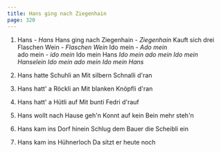 ```yaml
---
title: Hans ging nach Ziegenhain
page: 320
---  
```


1. Hans - _Hans_ 
Hans ging nach Ziegenhain - _Ziegenhain_
Kauft sich drei Flaschen Wein - _Flaschen Wein_ 
Ido mein - _Ado mein_  
ado mein - _ido mein_
Ido mein Hans
_Ido mein ado mein 
Ido mein Hanselein 
Ido mein ado mein 
Ido mein Hans_ 

2. Hans hatte Schuhli an Mit silbern Schnalli d'ran 

3. Hans hatt' a Röckli an Mit blanken Knöpfli d'ran 

4. Hans hatt' a Hütli auf Mit bunti Fedri d'rauf 

5. Hans wollt nach Hause geh'n Konnt auf kein Bein mehr steh'n 

6. Hans kam ins Dorf hinein Schlug dem Bauer die Scheibli ein 

7. Hans kam ins Hühnerloch Da sitzt er heute noch 
